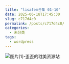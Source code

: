 ```yaml
---
title: "lisafem合集 01-10"
date: 2025-06-18T17:45:30
slug: c717d4c0
permalink: /posts/c717d4c0/
categories:
  - 未分类
tags:
  - wordpress
---
```


![图片[1]-歪歪的耽美资源站](/images/wp/c717d4c0-ea4f7dcf.jpg)
